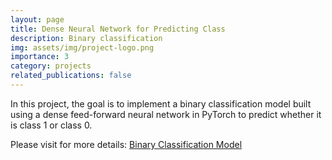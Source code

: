 ```yaml
---
layout: page
title: Dense Neural Network for Predicting Class
description: Binary classification
img: assets/img/project-logo.png
importance: 3
category: projects
related_publications: false
---
```


In this project, the goal is to implement a binary classification model built using a dense feed-forward neural network in PyTorch to predict whether it is class 1 or class 0.

Please visit for more details: <a href="https://github.com/BrooksErica/Projects/tree/bebe6fdc3f9b9fb1748a0055ae6e68c71696481d/Binary-Classification">Binary Classification Model</a>